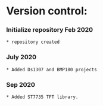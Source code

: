 # Version control:

### Initialize repository Feb 2020
    * repository created

### July 2020
	* Added Ds1307 and BMP180 projects

### Sep 2020
	* Added ST7735 TFT library.
